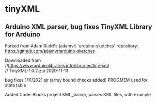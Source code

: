 # tinyXML
Arduino XML parser, bug fixes
TinyXML Library for Arduino
----

Forked from Adam Rudd's (adamvr) 'arduino-sketches' repository:  
https://github.com/adamvr/arduino-sketches

Downloaded from  
//https://www.arduinolibraries.info/libraries/tiny-xml  
// TinyXML-1.0.2.zip 	2020-11-13  

bug fixes 1/11/2021 sjr (array bound checks added)
PROGMEM used for state table

Added Code::Blocks project KML_parser, parses KML files, with example
